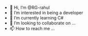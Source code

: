 - 👋 Hi, I’m @RG-rahul
- 👀 I’m interested in being a developer
- 🌱 I’m currently learning C#
- 💞️ I’m looking to collaborate on ...
- 📫 How to reach me ...

<!---
RG-rahul/RG-rahul is a ✨ special ✨ repository because its `README.md` (this file) appears on your GitHub profile.
You can click the Preview link to take a look at your changes.
--->
